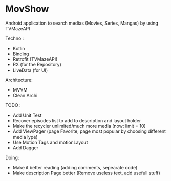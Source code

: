# MovShow
Android application to search medias (Movies, Series, Mangas) by using TVMazeAPI

Techno : 
- Kotlin
- Binding
- Retrofit (TVMazeAPI)
- RX (for the Repository)
- LiveData (for UI)

Architecture:
- MVVM
- Clean Archi

TODO :
- Add Unit Test
- Recover episodes list to add to description and layout holder
- Make the recycler unlimited/much more media (now: limit = 10)
- Add ViewPager (page Favorite, page most popular by choosing different mediaType)
- Use Motion Tags and motionLayout
- Add Dagger

Doing: 
- Make it better reading (adding comments, sepearate code)
- Make description Page better (Remove useless text, add usefull stuff)
